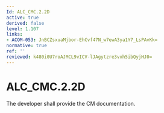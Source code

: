```yaml
---
Id: ALC_CMC.2.2D
active: true
derived: false
level: 1.107
links:
- ACOM-053: JnBCZsxuaMjbor-EhCvf47N_w7ewA3ya1Y7_LsPAvKk=
normative: true
ref: ''
reviewed: k480i0U7roAJMCL9vICV-lJAgytzre3vxh5ibQyjHJ0=
---
```


# ALC_CMC.2.2D

The developer shall provide the CM documentation.